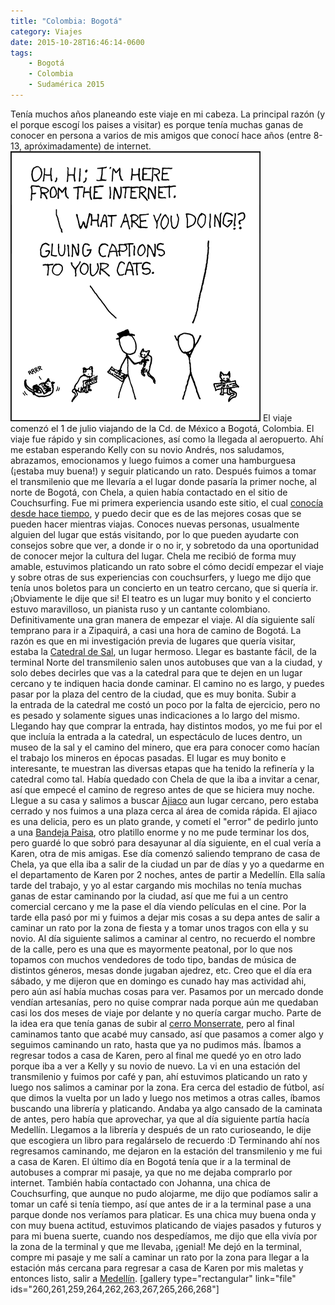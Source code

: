 ```yaml
---
title: "Colombia: Bogotá"
category: Viajes
date: 2015-10-28T16:46:14-0600
tags:
    - Bogotá
    - Colombia
    - Sudamérica 2015
---
```


Tenía muchos años planeando este viaje en mi cabeza. La principal razón (y el porque escogí los paises a visitar) es porque tenía muchas ganas de conocer en persona a varios de mis amigos que conocí hace años (entre 8-13, apróximadamente) de internet. [![](f8dc2098-9aa7-46a2-9ee6-34c98fb91bb5.png)](http://xkcd.com/262/) El viaje comenzó el 1 de julio viajando de la Cd. de México a Bogotá, Colombia. El viaje fue rápido y sin complicaciones, así como la llegada al aeropuerto. Ahí me estaban esperando Kelly con su novio Andrés, nos saludamos, abrazamos, emocionamos y luego fuimos a comer una hamburguesa (¡estaba muy buena!) y seguir platicando un rato. Después fuimos a tomar el transmilenio que me llevaría a el lugar donde pasaría la primer noche, al norte de Bogotá, con Chela, a quien había contactado en el sitio de Couchsurfing. Fue mi primera experiencia usando este sitio, el cual [conocía desde hace tiempo](http://osiux.ws/2011/03/viajando/), y puedo decir que es de las mejores cosas que se pueden hacer mientras viajas. Conoces nuevas personas, usualmente alguien del lugar que estás visitando, por lo que pueden ayudarte con consejos sobre que ver, a donde ir o no ir, y sobretodo da una oportunidad de conocer mejor la cultura del lugar. Chela me recibió de forma muy amable, estuvimos platicando un rato sobre el cómo decidí empezar el viaje y sobre otras de sus experiencias con couchsurfers, y luego me dijo que tenía unos boletos para un concierto en un teatro cercano, que si quería ir. ¡Obviamente le dije que si! El teatro es un lugar muy bonito y el concierto estuvo maravilloso, un pianista ruso y un cantante colombiano. Definitivamente una gran manera de empezar el viaje. Al día siguiente salí temprano para ir a Zipaquirá, a casi una hora de camino de Bogotá. La razón es que en mi investigación previa de lugares que quería visitar, estaba la [Catedral de Sal](http://www.catedraldesal.gov.co/), un lugar hermoso. Llegar es bastante fácil, de la terminal Norte del transmilenio salen unos autobuses que van a la ciudad, y solo debes decirles que vas a la catedral para que te dejen en un lugar cercano y te indiquen hacia donde caminar. El camino no es largo, y puedes pasar por la plaza del centro de la ciudad, que es muy bonita. Subir a la entrada de la catedral me costó un poco por la falta de ejercicio, pero no es pesado y solamente sigues unas indicaciones a lo largo del mismo. Llegando hay que comprar la entrada, hay distintos modos, yo me fui por el que incluía la entrada a la catedral, un espectáculo de luces dentro, un museo de la sal y el camino del minero, que era para conocer como hacían el trabajo los mineros en épocas pasadas. El lugar es muy bonito e interesante, te muestran las diversas etapas que ha tenido la refinería y la catedral como tal. Había quedado con Chela de que la iba a invitar a cenar, así que empecé el camino de regreso antes de que se hiciera muy noche. Llegue a su casa y salimos a buscar [Ajiaco](https://es.wikipedia.org/wiki/Ajiaco) aun lugar cercano, pero estaba cerrado y nos fuimos a una plaza cerca al área de comida rápida. El ajiaco es una delicia, pero es un plato grande, y cometí el &#34;error&#34; de pedirlo junto a una [Bandeja Paisa](https://es.wikipedia.org/wiki/Bandeja_paisa), otro platillo enorme y no me pude terminar los dos, pero guardé lo que sobró para desayunar al día siguiente, en el cual vería a Karen, otra de mis amigas. Ese día comenzó saliendo temprano de casa de Chela, ya que ella iba a salir de la ciudad un par de días y yo a quedarme en el departamento de Karen por 2 noches, antes de partir a Medellín. Ella salía tarde del trabajo, y yo al estar cargando mis mochilas no tenía muchas ganas de estar caminando por la ciudad, así que me fui a un centro comercial cercano y me la pase el día viendo películas en el cine. Por la tarde ella pasó por mi y fuimos a dejar mis cosas a su depa antes de salir a caminar un rato por la zona de fiesta y a tomar unos tragos con ella y su novio. Al día siguiente salimos a caminar al centro, no recuerdo el nombre de la calle, pero es una que es mayormente peatonal, por lo que nos topamos con muchos vendedores de todo tipo, bandas de música de distintos géneros, mesas donde jugaban ajedrez, etc. Creo que el día era sábado, y me dijeron que en domingo es cunado hay mas actividad ahi, pero aún así había muchas cosas para ver. Pasamos por un mercado donde vendían artesanías, pero no quise comprar nada porque aún me quedaban casi los dos meses de viaje por delante y no quería cargar mucho. Parte de la idea era que tenía ganas de subir al [cerro Monserrate](http://cerromonserrate.com/es/), pero al final caminamos tanto que acabé muy cansado, así que pasamos a comer algo y seguimos caminando un rato, hasta que ya no pudimos más. Íbamos a regresar todos a casa de Karen, pero al final me quedé yo en otro lado porque iba a ver a Kelly y su novio de nuevo. La vi en una estación del transmilenio y fuimos por café y pan, ahí estuvimos platicando un rato y luego nos salimos a caminar por la zona. Era cerca del estadio de fútbol, así que dimos la vuelta por un lado y luego nos metimos a otras calles, íbamos buscando una librería y platicando. Andaba ya algo cansado de la caminata de antes, pero había que aprovechar, ya que al día siguiente partía hacía Medellín. Llegamos a la librería y después de un rato curioseando, le dije que escogiera un libro para regalárselo de recuerdo :D Terminando ahí nos regresamos caminando, me dejaron en la estación del transmilenio y me fui a casa de Karen. El último día en Bogotá tenía que ir a la terminal de autobuses a comprar mi pasaje, ya que no me dejaba comprarlo por internet. También había contactado con Johanna, una chica de Couchsurfing, que aunque no pudo alojarme, me dijo que podíamos salir a tomar un café si tenía tiempo, así que antes de ir a la terminal pase a una parque donde nos veríamos para platicar. Es una chica muy buena onda y con muy buena actitud, estuvimos platicando de viajes pasados y futuros y para mi buena suerte, cuando nos despedíamos, me dijo que ella vivía por la zona de la terminal y que me llevaba, ¡genial! Me dejó en la terminal, compre mi pasaje y me salí a caminar un rato por la zona para llegar a la estación más cercana para regresar a casa de Karen por mis maletas y entonces listo, salir a [Medellín](http://osiux.ws/2015/10/colombia-medellin/). \[gallery type=&#34;rectangular&#34; link=&#34;file&#34; ids=&#34;260,261,259,264,262,263,267,265,266,268&#34;\]